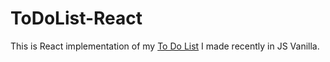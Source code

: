 # ToDoList-React
This is React implementation of my [To Do List](https://github.com/pecet3/toDoList) I made recently in JS Vanilla.
